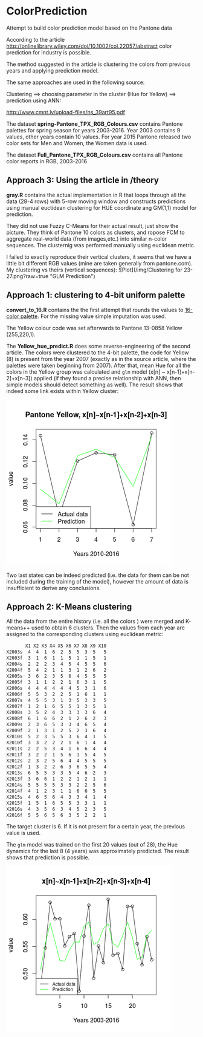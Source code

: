 # ColorPrediction
Attempt to build color prediction model based on the Pantone data

According to the article http://onlinelibrary.wiley.com/doi/10.1002/col.22057/abstract
color prediction for industry is possible.

The method suggested in the article is clustering the colors from previous years and applying prediction model.

The same approaches are used in the following source:

Clustering ==> choosing parameter in the cluster (Hue for Yellow) ==> prediction using ANN:

http://www.cmnt.lv/upload-files/ns_39art95.pdf




The dataset **spring-Pantone_TPX_RGB_Colours.csv** contains Pantone palettes for spring season for years 2003-2016. Year 2003 contains 9 values, other years contain 10 values. For year 2015 Pantone released two color sets for Men and Women, the Women data is used.

The dataset **Full_Pantone_TPX_RGB_Colours.csv** contains all Pantone color reports in RGB, 2003-2016

## Approach 3: Using the article in /theory
**gray.R** contains the actual implementation in R that loops through all the data (28-4 rows) with 5-row moving window and constructs predictions using manual euctidean clustering for HUE coordinate ang GM(1,1) model for prediction.

They did not use Fuzzy C-Means for their actual result, just show the picture.  They think of Pantone 10 colors as clusters, and ropose FCM to aggregate real-world data (from images,etc.) into similar n-color sequences. The clusternig was performed manually using euclidean metric.

I failed to exactly reproduce their vertical clusters, it seems that we have a little bit different RGB values (mine are taken generally from pantone.com). My clustering vs theirs (vertical sequences):
![Plot](/img/Clustering for 23-27.png?raw=true "GLM Prediction")


## Approach 1: clustering to 4-bit uniform palette
**convert_to_16.R** contains the the first attempt that rounds the values to [16-color palette](http://www.december.com/html/spec/color16codes.html). For the missing value simple imputation was used.

The Yellow colour code was set afterwards to Pantone 13-0858 Yellow (255,220,1).

The **Yellow_hue_predict.R** does some reverse-engineering of the second article. The colors were clustered to the 4-bit palette, the code for Yellow (8) is present from the year 2007 (exactly as in the source article, where the palettes were taken beginning from 2007). After that, mean Hue for all the colors in the Yellow group was calculated and `glm` model (x[n] ~ x[n-1]+x[n-2]+x[n-3]) applied (if they found a precise relationship with ANN, then simple models should detect something as well). The result shows that indeed some link exists within Yellow cluster:

![Plot](/Rplot10.png?raw=true "GLM Prediction")

Two last states can be indeed predicted (i.e. the data for them can be not included during the training of the model), however the amount of data is insufficient to derive any conclusions.

## Approach 2: K-Means clustering

All the data from the entire history (i.e. all the colors ) were merged and K-means++ used to obtain 6 clusters. Then the values from each year are assigned to the corresponding clusters using euclidean metric:

```
       X1 X2 X3 X4 X5 X6 X7 X8 X9 X10
X2003s  4  4  1  6  2  5  5  3  5   5
X2003f  3  1  6  1  1  5  1  1  5   1
X2004s  2  2  2  3  4  5  4  5  5   6
X2004f  5  4  2  1  1  3  1  2  6   2
X2005s  3  6  2  3  5  6  4  5  5   5
X2005f  3  1  1  2  2  1  6  3  1   5
X2006s  4  4  4  4  4  4  5  3  1   6
X2006f  5  5  3  2  2  5  1  6  1   1
X2007s  4  5  5  3  1  3  5  3  3   5
X2007f  1  2  1  6  5  5  1  3  5   1
X2008s  3  5  2  4  3  3  3  3  6   4
X2008f  6  1  6  6  2  1  2  6  2   3
X2009s  2  3  6  5  3  3  4  6  5   4
X2009f  2  1  3  1  2  5  2  3  6   4
X2010s  5  2  3  5  5  3  6  4  1   5
X2010f  3  3  2  2  2  1  6  1  4   4
X2011s  2  2  5  3  4  1  6  6  4   4
X2011f  3  2  2  1  5  6  1  5  4   5
X2012s  2  3  2  5  6  4  4  5  5   5
X2012f  1  3  2  2  6  3  6  5  5   4
X2013s  6  5  5  3  3  5  4  6  2   3
X2013f  3  6  6  1  2  2  1  2  1   1
X2014s  5  5  5  5  3  3  2  2  5   6
X2014f  4  1  2  3  1  1  6  6  5   5
X2015s  4  6  5  6  4  3  3  4  1   4
X2015f  1  5  1  6  5  5  3  3  1   1
X2016s  4  3  5  6  3  4  5  2  3   5
X2016f  5  5  6  5  6  3  5  2  2   1
```

The target cluster is 6. If it is not present for a certain year, the previous value is used.

The `glm` model was trained on the first 20 values (out of 28), the Hue dynamics for the last 8 (4 years) was approximately predicted.  The result shows that prediction is possible.

![Plot](/Fulldata_glm.png?raw=true "GLM Prediction, Full data")
